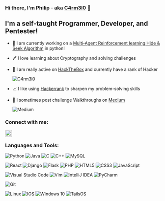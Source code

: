 ### Hi there, I'm Philip - aka [C4rm3l0][website] 👋

## I'm a self-taught Programmer, Developer, and Pentester!

- 🔭 I am currently working on a [Multi-Agent Reinforcement learning Hide & Seek Algorithm][hideandseek] in python!  
- 🖊 I love learning about Cryptography and solving challenges
- 🎩 I am really active on [HackTheBox][htb] and currently have a rank of Hacker

   [![C4rm3l0](https://www.hackthebox.eu/badge/image/458049)](https://www.hackthebox.eu/home/users/profile/458049)

- 📈 I like using [Hackerrank][hackerrank] to sharpen my problem-solving skills 
- 📕 I sometimes post challenge Walkthroughs on [Medium][medium]

   <img alt="Medium" src="https://img.shields.io/badge/Medium-12100E?style=for-the-badge&logo=medium&logoColor=white"/>

### Connect with me:

[<img align="left" alt="CrzPhil | LinkedIn" width="22px" src="https://cdn.jsdelivr.net/npm/simple-icons@v3/icons/linkedin.svg" />][linkedin]

<br />

### Languages and Tools:

<img alt="Python" src="https://img.shields.io/badge/python-%2314354C.svg?style=for-the-badge&logo=python&logoColor=white"/>     <img alt="Java" src="https://img.shields.io/badge/java-%23ED8B00.svg?style=for-the-badge&logo=java&logoColor=white"/>     <img alt="C" src="https://img.shields.io/badge/c-%2300599C.svg?style=for-the-badge&logo=c&logoColor=white"/>    <img alt= "C++" src="https://img.shields.io/badge/c++-%2300599C.svg?style=for-the-badge&logo=c%2B%2B&logoColor=white"/>  <img alt="MySQL" src="https://img.shields.io/badge/mysql-%2300f.svg?style=for-the-badge&logo=mysql&logoColor=white"/>

<img alt="React" src="https://img.shields.io/badge/react-%2320232a.svg?style=for-the-badge&logo=react&logoColor=%2361DAFB"/>     <img alt="Django" src="https://img.shields.io/badge/django-%23092E20.svg?style=for-the-badge&logo=django&logoColor=white"/>      <img alt="Flask" src="https://img.shields.io/badge/flask-%23000.svg?style=for-the-badge&logo=flask&logoColor=white"/>      <img alt="PHP" src="https://img.shields.io/badge/php-%23777BB4.svg?style=for-the-badge&logo=php&logoColor=white"/>      <img alt="HTML5" src="https://img.shields.io/badge/html5-%23E34F26.svg?style=for-the-badge&logo=html5&logoColor=white"/>      <img alt="CSS3" src="https://img.shields.io/badge/css3-%231572B6.svg?style=for-the-badge&logo=css3&logoColor=white"/>      <img alt="JavaScript" src="https://img.shields.io/badge/JavaScript-F7DF1E?style=for-the-badge&logo=javascript&logoColor=black"/>

<img alt="Visual Studio Code" src="https://img.shields.io/badge/VisualStudioCode-0078d7.svg?style=for-the-badge&logo=visual-studio-code&logoColor=white"/>     <img alt="Vim" src="https://img.shields.io/badge/VIM-%2311AB00.svg?style=for-the-badge&logo=vim&logoColor=white"/>      <img alt="IntelliJ IDEA" src="https://img.shields.io/badge/IntelliJIDEA-000000.svg?style=for-the-badge&logo=intellij-idea&logoColor=white"/>    <img alt="PyCharm" src="https://img.shields.io/badge/pycharm-143?style=for-the-badge&logo=pycharm&logoColor=black&color=black&labelColor=green"/>

<img alt="Git" src="https://img.shields.io/badge/git-%23F05033.svg?style=for-the-badge&logo=git&logoColor=white"/>

<img alt="Linux" src="https://img.shields.io/badge/Linux-FCC624?style=for-the-badge&logo=linux&logoColor=black">     <img alt="IOS" src="https://img.shields.io/badge/iOS-000000?style=for-the-badge&logo=ios&logoColor=white">     <img alt="Windows 10" src="https://img.shields.io/badge/Windows-0078D6?style=for-the-badge&logo=windows&logoColor=white" />      <img alt="TailsOS" src="https://img.shields.io/badge/Tails%20-56347C?&style=for-the-badge&logo=tails&logoColor=white" /> 

<br />
<br />

[hideandseek]: https://github.com/CrzPhil/HideandSeek
[linkedin]: www.linkedin.com/in/philipgiavridis
[website]: https://crzphil.github.io/
[htb]: https://app.hackthebox.eu/home
[medium]: https://medium.com/@carmelos
[hackerrank]: https://www.hackerrank.com/philippos_g
